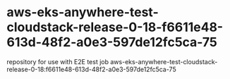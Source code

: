 # aws-eks-anywhere-test-cloudstack-release-0-18-f6611e48-613d-48f2-a0e3-597de12fc5ca-75
repository for use with E2E test job aws-eks-anywhere-test-cloudstack-release-0-18:f6611e48-613d-48f2-a0e3-597de12fc5ca-75
